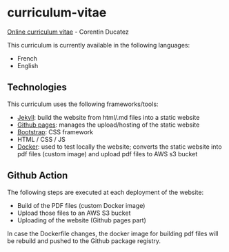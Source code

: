 # curriculum-vitae
[Online curriculum vitae](https://wasta-geek.github.io/curriculum-vitae) - Corentin Ducatez

This curriculum is currently available in the following languages:
  - French
  - English

## Technologies

This curriculum uses the following frameworks/tools:
  - [Jekyll](https://jekyllrb.com/): build the website from html/.md files into a static website
  - [Github pages](https://pages.github.com/): manages the upload/hosting of the static website
  - [Bootstrap](https://getbootstrap.com/): CSS framework
  - HTML / CSS / JS
  - [Docker](https://www.docker.com/https://www.docker.com/): used to test locally the website; converts the static website into pdf files (custom image) and upload pdf files to AWS s3 bucket

## Github Action

The following steps are executed at each deployment of the website:
  - Build of the PDF files (custom Docker image)
  - Upload those files to an AWS S3 bucket
  - Uploading of the website (Github pages part)

In case the Dockerfile changes, the docker image for building pdf files will be rebuild and pushed to the Github package registry.